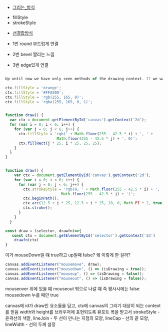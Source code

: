 - [그리는\_방식](https://developer.mozilla.org/en-US/docs/Web/API/Canvas_API/Tutorial/Applying_styles_and_colors)

* fillStyle
* strokeStyle

- [선결합방식](https://developer.mozilla.org/en-US/docs/Web/API/CanvasRenderingContext2D/lineJoin)

- 1번 round 부드럽게 연결
- 2번 bevel 짤리는 느낌
- 3번 edge있게 연결

```js

Up until now we have only seen methods of the drawing context. If we want to apply colors to a shape, there are two important properties we can use: fillStyle and strokeStyle.

ctx.fillStyle = 'orange';
ctx.fillStyle = '#FFA500';
ctx.fillStyle = 'rgb(255, 165, 0)';
ctx.fillStyle = 'rgba(255, 165, 0, 1)';


function draw() {
  var ctx = document.getElementById('canvas').getContext('2d');
  for (var i = 0; i < 6; i++) {
    for (var j = 0; j < 6; j++) {
      ctx.fillStyle = 'rgb(' + Math.floor(255 - 42.5 * i) + ', ' +
                       Math.floor(255 - 42.5 * j) + ', 0)';
      ctx.fillRect(j * 25, i * 25, 25, 25);
    }
  }
}


function draw() {
    var ctx = document.getElementById('canvas').getContext('2d');
    for (var i = 0; i < 6; i++) {
      for (var j = 0; j < 6; j++) {
        ctx.strokeStyle = 'rgb(0, ' + Math.floor(255 - 42.5 * i) + ', ' +
                         Math.floor(255 - 42.5 * j) + ')';
        ctx.beginPath();
        ctx.arc(12.5 + j * 25, 12.5 + i * 25, 10, 0, Math.PI * 2, true);
        ctx.stroke();
      }
    }
  }

const draw = (selector, drawfn)=>{
   const ctx = document.getElementById('selector').getContext('2d')
    drawfn(ctx)
}


```

이거 mouseDown일 떄 true하고 up일때 false? 왜 이렇게 한 걸까?

```js
canvas.addEventListener("mousemove", draw);
canvas.addEventListener("mousedown", () => (isDrawing = true));
canvas.addEventListener("mouseup", () => (isDrawing = false));
canvas.addEventListener("mouseout", () => (isDrawing = false));
```

mouseover 위에 있을 떄
mouseout 밖으로 나갈 떄
즉 평사시에는 false
mousedown 누를 때만 true

canvas에 id가 draw인 요소들을 담고, ctx에 canvas의 그리기 대상이 되는 context를 얻음
width와 height를 브라우저에 표현되도록 뷰포트 폭을 받고서
strokeStyle - 윤곽선의 색깔, lineJoin - 두 선이 만나는 지점의 모양,
lineCap - 선의 끝 모양, lineWidth - 선의 두께 설정
